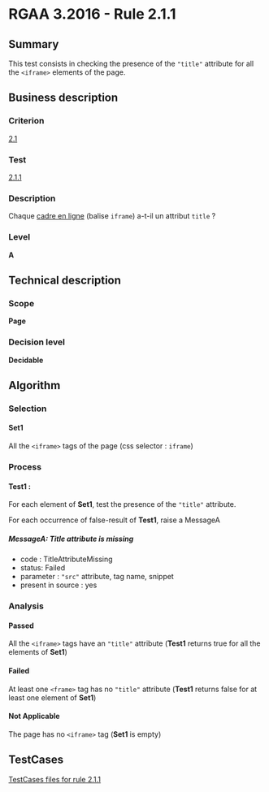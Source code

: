 # RGAA 3.2016 - Rule 2.1.1

## Summary
This test consists in checking the presence of the `"title"` attribute for all the `<iframe>` elements of the page.

## Business description

### Criterion
[2.1](http://references.modernisation.gouv.fr/rgaa-accessibilite/2016/criteres.html#crit-2-1)

### Test
[2.1.1](http://references.modernisation.gouv.fr/rgaa-accessibilite/2016/criteres.html#test-2-1-1)

### Description
<div lang="fr">Chaque <a href="http://references.modernisation.gouv.fr/rgaa-accessibilite/glossaire.html#cadre-en-ligne">cadre en ligne</a> (balise <code lang="en">iframe</code>) a-t-il un attribut <code lang="en">title</code>&nbsp;?</div>

### Level
**A**

## Technical description

### Scope
**Page**

### Decision level
**Decidable**

## Algorithm

### Selection

#### Set1

All the `<iframe>` tags of the page (css selector : `iframe`)

### Process

#### Test1 :

For each element of **Set1**, test the presence of the `"title"` attribute.

For each occurrence of false-result of **Test1**, raise a MessageA

##### MessageA: Title attribute is missing

-   code : TitleAttributeMissing
-   status: Failed
-   parameter : `"src"` attribute, tag name, snippet
-   present in source : yes

### Analysis

#### Passed

All the `<iframe>` tags have an `"title"` attribute (**Test1** returns true for all the elements of **Set1**)

#### Failed

At least one `<frame>` tag has no `"title"` attribute (**Test1** returns false for at least one element of **Set1**)

#### Not Applicable

The page has no `<iframe>` tag (**Set1** is empty)



##  TestCases

[TestCases files for rule 2.1.1](https://github.com/Asqatasun/Asqatasun/tree/develop/rules/rules-rgaa3.2016/src/test/resources/testcases/rgaa32016/Rgaa32016Rule020101/)


